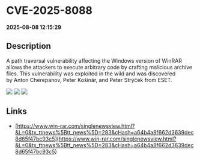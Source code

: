 # CVE-2025-8088

**2025-08-08 12:15:29**

## Description
A path traversal vulnerability affecting the Windows version of WinRAR allows the attackers to execute arbitrary code by crafting malicious archive files. This vulnerability was exploited in the wild and was discovered by Anton Cherepanov, Peter Košinár, and Peter Strýček
     from ESET.

![](https://img.shields.io/static/v1?label=Score&message=8.4&color=red)
![](https://img.shields.io/static/v1?label=Severity&message=HIGH&color=red)
![](https://img.shields.io/static/v1?label=CWE&message=Traversal&color=green)

## Links
- [https://www.win-rar.com/singlenewsview.html?&L=0&tx_ttnews%5Btt_news%5D=283&cHash=a64b4a8f662d3639dec8d65f47bc93c5](https://www.win-rar.com/singlenewsview.html?&L=0&tx_ttnews%5Btt_news%5D=283&cHash=a64b4a8f662d3639dec8d65f47bc93c5)
